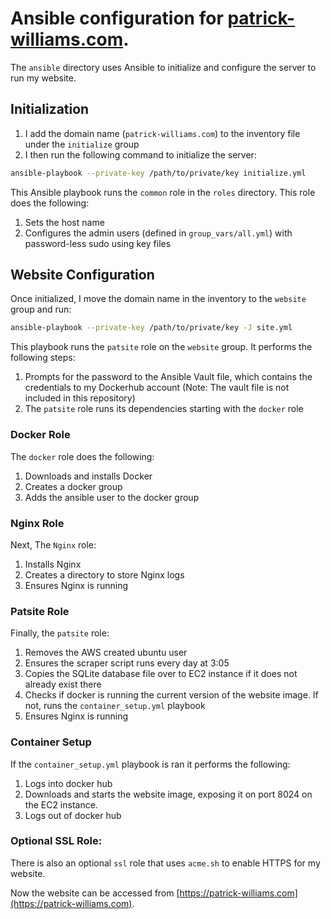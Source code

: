 # Ansible configuration for [patrick-williams.com](https://patrick-williams.com).

The `ansible` directory uses Ansible to initialize and configure the server to run my website.

## Initialization
1. I add the domain name (`patrick-williams.com`) to the inventory file under the `initialize` group
2. I then run the following command to initialize the server:
```bash
ansible-playbook --private-key /path/to/private/key initialize.yml
```
This Ansible playbook runs the `common` role in the `roles` directory. This role does the following:

1. Sets the host name  
2. Configures the admin users (defined in `group_vars/all.yml`) with password-less sudo using key files

## Website Configuration
Once initialized, I move the domain name in the inventory to the `website` group and run:
```bash
ansible-playbook --private-key /path/to/private/key -J site.yml
```
This playbook runs the `patsite` role on the `website` group. It performs the following steps: 

1. Prompts for the password to the Ansible Vault file, which contains the credentials to my Dockerhub account (Note: The vault file is not included in this repository)
2. The `patsite` role runs its dependencies starting with the `docker` role

### Docker Role

The `docker` role does the following:

1. Downloads and installs Docker 
2. Creates a docker group
3. Adds the ansible user to the docker group 

### Nginx Role

Next, The `Nginx` role: 

1. Installs Nginx 
2. Creates a directory to store Nginx logs
3. Ensures Nginx is running 

### Patsite Role

Finally, the `patsite` role: 

1. Removes the AWS created ubuntu user
2. Ensures the scraper script runs every day at 3:05
3. Copies the SQLite database file over to EC2 instance if it does not already exist there
4. Checks if docker is running the current version of the website image. If not, runs the `container_setup.yml` playbook
5. Ensures Nginx is running

### Container Setup

If the `container_setup.yml` playbook is ran it performs the following:

1. Logs into docker hub  
3. Downloads and starts the website image, exposing it on port 8024 on the EC2 instance. 
3. Logs out of docker hub 

### Optional SSL Role:

There is also an optional `ssl` role that uses `acme.sh` to enable HTTPS for my website.

Now the website can be accessed from [https://patrick-williams.com](https://patrick-williams.com). 
